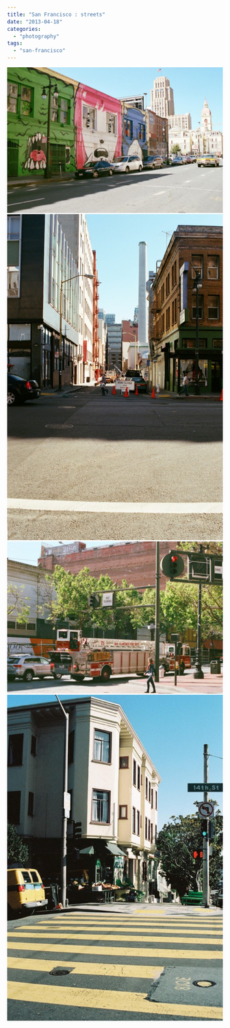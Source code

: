 ```yaml
---
title: "San Francisco : streets"
date: "2013-04-18"
categories: 
  - "photography"
tags: 
  - "san-francisco"
---
```


[![05440019](images/05440019-1024x690.jpg)](http://www.ultrabug.fr/wordpress/wp-content/uploads/2013/04/05440019.jpg) [![05440016](images/05440016-678x1024.jpg)](http://www.ultrabug.fr/wordpress/wp-content/uploads/2013/04/05440016.jpg) [![05440020](images/05440020-1024x722.jpg)](http://www.ultrabug.fr/wordpress/wp-content/uploads/2013/04/05440020.jpg) [![000018](images/000018-678x1024.jpg)](http://www.ultrabug.fr/wordpress/wp-content/uploads/2013/04/000018.jpg)
